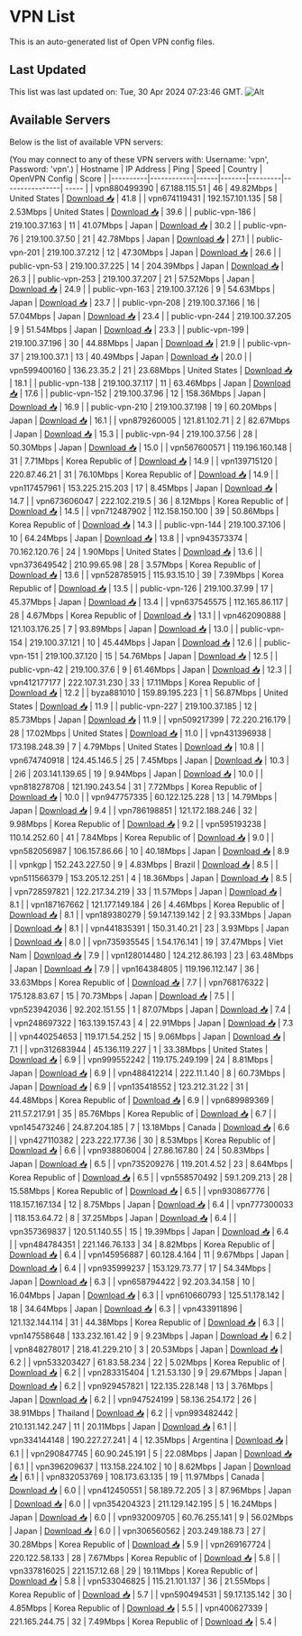 # VPN List

This is an auto-generated list of Open VPN config files.

## Last Updated

This list was last updated on: Tue, 30 Apr 2024 07:23:46 GMT.
![Alt](https://repobeats.axiom.co/api/embed/186b98318ef1479477931607c1ad7d823f12451f.svg "Repobeats analytics image")

## Available Servers

Below is the list of available VPN servers:

(You may connect to any of these VPN servers with: Username: 'vpn', Password: 'vpn'.)
| Hostname | IP Address | Ping | Speed | Country | OpenVPN Config | Score |
|----------|------------|------|-------|---------|----------------| ----- |
| vpn880499390 | 67.188.115.51 | 46 | 49.82Mbps | United States | [Download 📥](./configs/server_0_US.ovpn) | 41.8 |
| vpn674119431 | 192.157.101.135 | 58 | 2.53Mbps | United States | [Download 📥](./configs/server_1_US.ovpn) | 39.6 |
| public-vpn-186 | 219.100.37.163 | 11 | 41.07Mbps | Japan | [Download 📥](./configs/server_2_JP.ovpn) | 30.2 |
| public-vpn-76 | 219.100.37.50 | 21 | 42.78Mbps | Japan | [Download 📥](./configs/server_3_JP.ovpn) | 27.1 |
| public-vpn-201 | 219.100.37.212 | 12 | 47.30Mbps | Japan | [Download 📥](./configs/server_4_JP.ovpn) | 26.6 |
| public-vpn-53 | 219.100.37.225 | 14 | 204.39Mbps | Japan | [Download 📥](./configs/server_5_JP.ovpn) | 26.3 |
| public-vpn-253 | 219.100.37.207 | 21 | 57.52Mbps | Japan | [Download 📥](./configs/server_6_JP.ovpn) | 24.9 |
| public-vpn-163 | 219.100.37.126 | 9 | 54.63Mbps | Japan | [Download 📥](./configs/server_7_JP.ovpn) | 23.7 |
| public-vpn-208 | 219.100.37.166 | 16 | 57.04Mbps | Japan | [Download 📥](./configs/server_8_JP.ovpn) | 23.4 |
| public-vpn-244 | 219.100.37.205 | 9 | 51.54Mbps | Japan | [Download 📥](./configs/server_9_JP.ovpn) | 23.3 |
| public-vpn-199 | 219.100.37.196 | 30 | 44.88Mbps | Japan | [Download 📥](./configs/server_10_JP.ovpn) | 21.9 |
| public-vpn-37 | 219.100.37.1 | 13 | 40.49Mbps | Japan | [Download 📥](./configs/server_11_JP.ovpn) | 20.0 |
| vpn599400160 | 136.23.35.2 | 21 | 23.68Mbps | United States | [Download 📥](./configs/server_12_US.ovpn) | 18.1 |
| public-vpn-138 | 219.100.37.117 | 11 | 63.46Mbps | Japan | [Download 📥](./configs/server_13_JP.ovpn) | 17.6 |
| public-vpn-152 | 219.100.37.96 | 12 | 158.36Mbps | Japan | [Download 📥](./configs/server_14_JP.ovpn) | 16.9 |
| public-vpn-210 | 219.100.37.198 | 19 | 60.20Mbps | Japan | [Download 📥](./configs/server_15_JP.ovpn) | 16.1 |
| vpn879260005 | 121.81.102.71 | 2 | 82.67Mbps | Japan | [Download 📥](./configs/server_16_JP.ovpn) | 15.3 |
| public-vpn-94 | 219.100.37.56 | 28 | 50.30Mbps | Japan | [Download 📥](./configs/server_17_JP.ovpn) | 15.0 |
| vpn567600571 | 119.196.160.148 | 31 | 7.71Mbps | Korea Republic of | [Download 📥](./configs/server_18_KR.ovpn) | 14.9 |
| vpn139715120 | 220.87.46.21 | 31 | 76.10Mbps | Korea Republic of | [Download 📥](./configs/server_19_KR.ovpn) | 14.9 |
| vpn117457961 | 153.225.215.203 | 17 | 8.45Mbps | Japan | [Download 📥](./configs/server_20_JP.ovpn) | 14.7 |
| vpn673606047 | 222.102.219.5 | 36 | 8.12Mbps | Korea Republic of | [Download 📥](./configs/server_21_KR.ovpn) | 14.5 |
| vpn712487902 | 112.158.150.100 | 39 | 50.86Mbps | Korea Republic of | [Download 📥](./configs/server_22_KR.ovpn) | 14.3 |
| public-vpn-144 | 219.100.37.106 | 10 | 64.24Mbps | Japan | [Download 📥](./configs/server_23_JP.ovpn) | 13.8 |
| vpn943573374 | 70.162.120.76 | 24 | 1.90Mbps | United States | [Download 📥](./configs/server_24_US.ovpn) | 13.6 |
| vpn373649542 | 210.99.65.98 | 28 | 3.57Mbps | Korea Republic of | [Download 📥](./configs/server_25_KR.ovpn) | 13.6 |
| vpn528785915 | 115.93.15.10 | 39 | 7.39Mbps | Korea Republic of | [Download 📥](./configs/server_26_KR.ovpn) | 13.5 |
| public-vpn-126 | 219.100.37.99 | 17 | 45.37Mbps | Japan | [Download 📥](./configs/server_27_JP.ovpn) | 13.4 |
| vpn637545575 | 112.165.86.117 | 28 | 4.67Mbps | Korea Republic of | [Download 📥](./configs/server_28_KR.ovpn) | 13.1 |
| vpn462090888 | 121.103.176.25 | 7 | 93.89Mbps | Japan | [Download 📥](./configs/server_29_JP.ovpn) | 13.0 |
| public-vpn-154 | 219.100.37.121 | 10 | 45.44Mbps | Japan | [Download 📥](./configs/server_30_JP.ovpn) | 12.6 |
| public-vpn-151 | 219.100.37.120 | 15 | 54.76Mbps | Japan | [Download 📥](./configs/server_31_JP.ovpn) | 12.5 |
| public-vpn-42 | 219.100.37.6 | 9 | 61.46Mbps | Japan | [Download 📥](./configs/server_32_JP.ovpn) | 12.3 |
| vpn412177177 | 222.107.31.230 | 33 | 17.11Mbps | Korea Republic of | [Download 📥](./configs/server_33_KR.ovpn) | 12.2 |
| byza881010 | 159.89.195.223 | 1 | 56.87Mbps | United States | [Download 📥](./configs/server_34_US.ovpn) | 11.9 |
| public-vpn-227 | 219.100.37.185 | 12 | 85.73Mbps | Japan | [Download 📥](./configs/server_35_JP.ovpn) | 11.9 |
| vpn509217399 | 72.220.216.179 | 28 | 17.02Mbps | United States | [Download 📥](./configs/server_36_US.ovpn) | 11.0 |
| vpn431396938 | 173.198.248.39 | 7 | 4.79Mbps | United States | [Download 📥](./configs/server_37_US.ovpn) | 10.8 |
| vpn674740918 | 124.45.146.5 | 25 | 7.45Mbps | Japan | [Download 📥](./configs/server_38_JP.ovpn) | 10.3 |
| 2i6 | 203.141.139.65 | 19 | 9.94Mbps | Japan | [Download 📥](./configs/server_39_JP.ovpn) | 10.0 |
| vpn818278708 | 121.190.243.54 | 31 | 7.72Mbps | Korea Republic of | [Download 📥](./configs/server_40_KR.ovpn) | 10.0 |
| vpn947757335 | 60.122.125.228 | 13 | 14.79Mbps | Japan | [Download 📥](./configs/server_41_JP.ovpn) | 9.4 |
| vpn786198851 | 121.172.188.246 | 32 | 9.98Mbps | Korea Republic of | [Download 📥](./configs/server_42_KR.ovpn) | 9.2 |
| vpn595193238 | 110.14.252.60 | 41 | 7.84Mbps | Korea Republic of | [Download 📥](./configs/server_43_KR.ovpn) | 9.0 |
| vpn582056987 | 106.157.86.66 | 10 | 40.18Mbps | Japan | [Download 📥](./configs/server_44_JP.ovpn) | 8.9 |
| vpnkgp | 152.243.227.50 | 9 | 4.83Mbps | Brazil | [Download 📥](./configs/server_45_BR.ovpn) | 8.5 |
| vpn511566379 | 153.205.12.251 | 4 | 18.36Mbps | Japan | [Download 📥](./configs/server_46_JP.ovpn) | 8.5 |
| vpn728597821 | 122.217.34.219 | 33 | 11.57Mbps | Japan | [Download 📥](./configs/server_47_JP.ovpn) | 8.1 |
| vpn187167662 | 121.177.149.184 | 26 | 4.46Mbps | Korea Republic of | [Download 📥](./configs/server_48_KR.ovpn) | 8.1 |
| vpn189380279 | 59.147.139.142 | 2 | 93.33Mbps | Japan | [Download 📥](./configs/server_49_JP.ovpn) | 8.1 |
| vpn441835391 | 150.31.40.21 | 23 | 3.93Mbps | Japan | [Download 📥](./configs/server_50_JP.ovpn) | 8.0 |
| vpn735935545 | 1.54.176.141 | 19 | 37.47Mbps | Viet Nam | [Download 📥](./configs/server_51_VN.ovpn) | 7.9 |
| vpn128014480 | 124.212.86.193 | 23 | 63.48Mbps | Japan | [Download 📥](./configs/server_52_JP.ovpn) | 7.9 |
| vpn164384805 | 119.196.112.147 | 36 | 33.63Mbps | Korea Republic of | [Download 📥](./configs/server_53_KR.ovpn) | 7.7 |
| vpn768176322 | 175.128.83.67 | 15 | 70.73Mbps | Japan | [Download 📥](./configs/server_54_JP.ovpn) | 7.5 |
| vpn523942036 | 92.202.151.55 | 1 | 87.07Mbps | Japan | [Download 📥](./configs/server_55_JP.ovpn) | 7.4 |
| vpn248697322 | 163.139.157.43 | 4 | 22.91Mbps | Japan | [Download 📥](./configs/server_56_JP.ovpn) | 7.3 |
| vpn440254653 | 119.171.54.252 | 15 | 9.06Mbps | Japan | [Download 📥](./configs/server_57_JP.ovpn) | 7.1 |
| vpn312683944 | 45.136.119.227 | 1 | 33.38Mbps | United States | [Download 📥](./configs/server_58_US.ovpn) | 6.9 |
| vpn999552242 | 119.175.249.199 | 24 | 8.81Mbps | Japan | [Download 📥](./configs/server_59_JP.ovpn) | 6.9 |
| vpn488412214 | 222.11.1.40 | 8 | 60.73Mbps | Japan | [Download 📥](./configs/server_60_JP.ovpn) | 6.9 |
| vpn135418552 | 123.212.31.22 | 31 | 44.48Mbps | Korea Republic of | [Download 📥](./configs/server_61_KR.ovpn) | 6.9 |
| vpn689989369 | 211.57.217.91 | 35 | 85.76Mbps | Korea Republic of | [Download 📥](./configs/server_62_KR.ovpn) | 6.7 |
| vpn145473246 | 24.87.204.185 | 7 | 13.18Mbps | Canada | [Download 📥](./configs/server_63_CA.ovpn) | 6.6 |
| vpn427110382 | 223.222.177.36 | 30 | 8.53Mbps | Korea Republic of | [Download 📥](./configs/server_64_KR.ovpn) | 6.6 |
| vpn938806004 | 27.86.167.80 | 24 | 50.83Mbps | Japan | [Download 📥](./configs/server_65_JP.ovpn) | 6.5 |
| vpn735209276 | 119.201.4.52 | 23 | 8.64Mbps | Korea Republic of | [Download 📥](./configs/server_66_KR.ovpn) | 6.5 |
| vpn558570492 | 59.1.209.213 | 28 | 15.58Mbps | Korea Republic of | [Download 📥](./configs/server_67_KR.ovpn) | 6.5 |
| vpn930867776 | 118.157.167.134 | 12 | 8.75Mbps | Japan | [Download 📥](./configs/server_68_JP.ovpn) | 6.4 |
| vpn777300033 | 118.153.64.72 | 8 | 37.25Mbps | Japan | [Download 📥](./configs/server_69_JP.ovpn) | 6.4 |
| vpn357369837 | 120.51.140.55 | 15 | 19.39Mbps | Japan | [Download 📥](./configs/server_70_JP.ovpn) | 6.4 |
| vpn484784351 | 221.146.76.133 | 34 | 8.82Mbps | Korea Republic of | [Download 📥](./configs/server_71_KR.ovpn) | 6.4 |
| vpn145956887 | 60.128.4.164 | 11 | 9.67Mbps | Japan | [Download 📥](./configs/server_72_JP.ovpn) | 6.4 |
| vpn935999237 | 153.129.73.77 | 17 | 54.34Mbps | Japan | [Download 📥](./configs/server_73_JP.ovpn) | 6.3 |
| vpn658794422 | 92.203.34.158 | 10 | 16.04Mbps | Japan | [Download 📥](./configs/server_74_JP.ovpn) | 6.3 |
| vpn610660793 | 125.51.178.142 | 18 | 34.64Mbps | Japan | [Download 📥](./configs/server_75_JP.ovpn) | 6.3 |
| vpn433911896 | 121.132.144.114 | 31 | 44.38Mbps | Korea Republic of | [Download 📥](./configs/server_76_KR.ovpn) | 6.3 |
| vpn147558648 | 133.232.161.42 | 9 | 9.23Mbps | Japan | [Download 📥](./configs/server_77_JP.ovpn) | 6.2 |
| vpn848278017 | 218.41.229.210 | 3 | 20.53Mbps | Japan | [Download 📥](./configs/server_78_JP.ovpn) | 6.2 |
| vpn533203427 | 61.83.58.234 | 22 | 5.02Mbps | Korea Republic of | [Download 📥](./configs/server_79_KR.ovpn) | 6.2 |
| vpn283315404 | 1.21.53.130 | 9 | 29.67Mbps | Japan | [Download 📥](./configs/server_80_JP.ovpn) | 6.2 |
| vpn929457821 | 122.135.228.148 | 13 | 3.76Mbps | Japan | [Download 📥](./configs/server_81_JP.ovpn) | 6.2 |
| vpn947524199 | 58.136.254.172 | 26 | 38.91Mbps | Thailand | [Download 📥](./configs/server_82_TH.ovpn) | 6.2 |
| vpn993482442 | 210.131.142.247 | 11 | 20.11Mbps | Japan | [Download 📥](./configs/server_83_JP.ovpn) | 6.1 |
| vpn334144148 | 190.227.27.241 | 4 | 12.35Mbps | Argentina | [Download 📥](./configs/server_84_AR.ovpn) | 6.1 |
| vpn290847745 | 60.90.245.191 | 5 | 22.08Mbps | Japan | [Download 📥](./configs/server_85_JP.ovpn) | 6.1 |
| vpn396209637 | 113.158.224.102 | 10 | 8.62Mbps | Japan | [Download 📥](./configs/server_86_JP.ovpn) | 6.1 |
| vpn832053769 | 108.173.63.135 | 19 | 11.97Mbps | Canada | [Download 📥](./configs/server_87_CA.ovpn) | 6.0 |
| vpn412450551 | 58.189.72.205 | 3 | 87.96Mbps | Japan | [Download 📥](./configs/server_88_JP.ovpn) | 6.0 |
| vpn354204323 | 211.129.142.195 | 5 | 16.24Mbps | Japan | [Download 📥](./configs/server_89_JP.ovpn) | 6.0 |
| vpn932009705 | 60.76.255.141 | 9 | 56.02Mbps | Japan | [Download 📥](./configs/server_90_JP.ovpn) | 6.0 |
| vpn306560562 | 203.249.188.73 | 27 | 30.28Mbps | Korea Republic of | [Download 📥](./configs/server_91_KR.ovpn) | 5.9 |
| vpn269167724 | 220.122.58.133 | 28 | 7.67Mbps | Korea Republic of | [Download 📥](./configs/server_92_KR.ovpn) | 5.8 |
| vpn337816025 | 221.157.12.68 | 29 | 19.11Mbps | Korea Republic of | [Download 📥](./configs/server_93_KR.ovpn) | 5.8 |
| vpn533046825 | 115.21.101.137 | 36 | 21.55Mbps | Korea Republic of | [Download 📥](./configs/server_94_KR.ovpn) | 5.7 |
| vpn590494531 | 59.17.135.142 | 30 | 4.85Mbps | Korea Republic of | [Download 📥](./configs/server_95_KR.ovpn) | 5.5 |
| vpn400627339 | 221.165.244.75 | 32 | 7.49Mbps | Korea Republic of | [Download 📥](./configs/server_96_KR.ovpn) | 5.4 |
